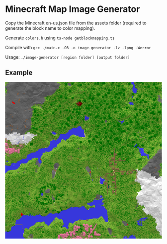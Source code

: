 # Minecraft Map Image Generator

Copy the Minecraft en-us.json file from the assets folder (required to generate
the block name to color mapping).

Generate `colors.h` using `ts-node getblockmapping.ts`

Compile with `gcc ./main.c -O3 -o image-generator -lz -lpng -Werror`

Usage: `./image-generator [region folder] [output folder]`

## Example

![example](./example.png)
